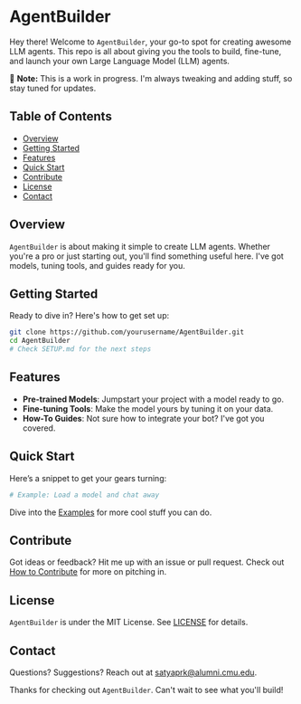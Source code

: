 # AgentBuilder

Hey there! Welcome to `AgentBuilder`, your go-to spot for creating awesome LLM agents. This repo is all about giving you the tools to build, fine-tune, and launch your own Large Language Model (LLM) agents.

🚧 **Note:** This is a work in progress. I'm always tweaking and adding stuff, so stay tuned for updates.

## Table of Contents

- [Overview](#overview)
- [Getting Started](#getting-started)
- [Features](#features)
- [Quick Start](#quick-start)
- [Contribute](#contribute)
- [License](#license)
- [Contact](#contact)

## Overview

`AgentBuilder` is about making it simple to create LLM agents. Whether you're a pro or just starting out, you'll find something useful here. I've got models, tuning tools, and guides ready for you.

## Getting Started

Ready to dive in? Here's how to get set up:

```bash
git clone https://github.com/yourusername/AgentBuilder.git
cd AgentBuilder
# Check SETUP.md for the next steps
```

## Features

- **Pre-trained Models**: Jumpstart your project with a model ready to go.
- **Fine-tuning Tools**: Make the model yours by tuning it on your data.
- **How-To Guides**: Not sure how to integrate your bot? I've got you covered.

## Quick Start

Here’s a snippet to get your gears turning:

```python
# Example: Load a model and chat away
```

Dive into the [Examples](examples/) for more cool stuff you can do.

## Contribute

Got ideas or feedback? Hit me up with an issue or pull request. Check out [How to Contribute](CONTRIBUTING.md) for more on pitching in.

## License

`AgentBuilder` is under the MIT License. See [LICENSE](LICENSE) for details.

## Contact

Questions? Suggestions? Reach out at satyaprk@alumni.cmu.edu.

Thanks for checking out `AgentBuilder`. Can't wait to see what you'll build!
